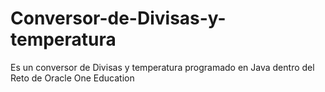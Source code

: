 # Conversor-de-Divisas-y-temperatura
Es un conversor de Divisas y temperatura programado en Java dentro del Reto de Oracle One Education
